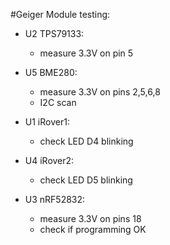 #Geiger Module testing:

* U2 TPS79133:
	* measure 3.3V on pin 5
	
* U5 BME280:
	* measure 3.3V on pins 2,5,6,8
	* I2C scan

* U1 iRover1:
	* check LED D4 blinking
	
* U4 iRover2:
	* check LED D5 blinking
	
* U3 nRF52832:
	* measure 3.3V on pins 18
	* check if programming OK
